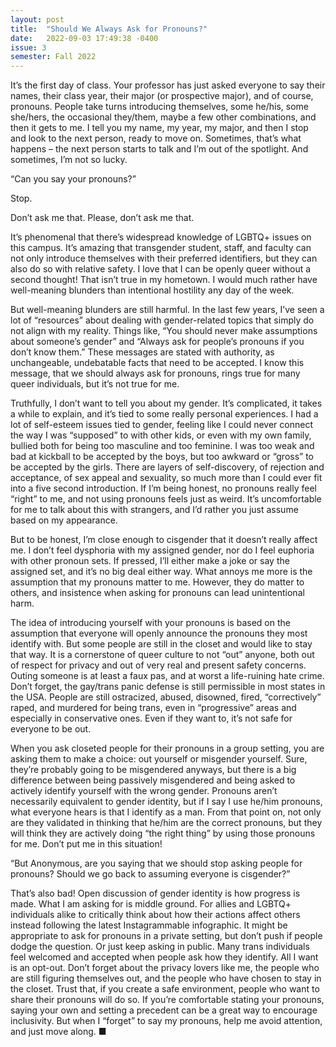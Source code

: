 ```yaml
---
layout: post
title:  "Should We Always Ask for Pronouns?"
date:   2022-09-03 17:49:38 -0400
issue: 3
semester: Fall 2022
---
```


It’s the first day of class. Your professor has just asked everyone to say their names, their class year, their major (or prospective major), and of course, pronouns. People take turns introducing themselves, some he/his, some she/hers, the occasional they/them, maybe a few other combinations, and then it gets to me. I tell you my name, my year, my major, and then I stop and look to the next person, ready to move on. Sometimes, that’s what happens – the next person starts to talk and I’m out of the spotlight. And sometimes, I’m not so lucky.

“Can you say your pronouns?”

Stop.

Don’t ask me that. Please, don’t ask me that. 

It’s phenomenal that there’s widespread knowledge of LGBTQ+ issues on this campus. It’s amazing that transgender student, staff, and faculty can not only introduce themselves with their preferred identifiers, but they can also do so with relative safety. I love that I can be openly queer without a second thought! That isn’t true in my hometown. I would much rather have well-meaning blunders than intentional hostility any day of the week. 

But well-meaning blunders are still harmful. In the last few years, I’ve seen a lot of “resources” about dealing with gender-related topics that simply do not align with my reality. Things like, “You should never make assumptions about someone’s gender” and “Always ask for people’s pronouns if you don’t know them.” These messages are stated with authority, as unchangeable, undebatable facts that need to be accepted. I know this message, that we should always ask for pronouns, rings true for many queer individuals, but it’s not true for me. 

Truthfully, I don’t want to tell you about my gender. It’s complicated, it takes a while to explain, and it’s tied to some really personal experiences. I had a lot of self-esteem issues tied to gender, feeling like I could never connect the way I was “supposed” to with other kids, or even with my own family, bullied both for being too masculine and too feminine. I was too weak and bad at kickball to be accepted by the boys, but too awkward or “gross” to be accepted by the girls. There are layers of self-discovery, of rejection and acceptance, of sex appeal and sexuality, so much more than I could ever fit into a five second introduction. If I’m being honest, no pronouns really feel “right” to me, and not using pronouns feels just as weird. It’s uncomfortable for me to talk about this with strangers, and I’d rather you just assume based on my appearance.

But to be honest, I’m close enough to cisgender that it doesn’t really affect me. I don’t feel dysphoria with my assigned gender, nor do I feel euphoria with other pronoun sets. If pressed, I’ll either make a joke or say the assigned set, and it’s no big deal either way. What annoys me more is the assumption that my pronouns matter to me. However, they do matter to others, and insistence when asking for pronouns can lead unintentional harm.

The idea of introducing yourself with your pronouns is based on the assumption that everyone will openly announce the pronouns they most identify with. But some people are still in the closet and would like to stay that way. It is a cornerstone of queer culture to not “out” anyone, both out of respect for privacy and out of very real and present safety concerns. Outing someone is at least a faux pas, and at worst a life-ruining hate crime. Don’t forget, the gay/trans panic defense is still permissible in most states in the USA. People are still ostracized, abused, disowned, fired, “correctively” raped, and murdered for being trans, even in “progressive” areas and especially in conservative ones. Even if they want to, it’s not safe for everyone to be out.

When you ask closeted people for their pronouns in a group setting, you are asking them to make a choice: out yourself or misgender yourself. Sure, they’re probably going to be misgendered anyways, but there is a big difference between being passively misgendered and being asked to actively identify yourself with the wrong gender. Pronouns aren’t necessarily equivalent to gender identity, but if I say I use he/him pronouns, what everyone hears is that I identify as a man. From that point on, not only are they validated in thinking that he/him are the correct pronouns, but they will think they are actively doing “the right thing” by using those pronouns for me. Don’t put me in this situation!

“But Anonymous, are you saying that we should stop asking people for pronouns? Should we go back to assuming everyone is cisgender?”

That’s also bad! Open discussion of gender identity is how progress is made. What I am asking for is middle ground. For allies and LGBTQ+ individuals alike to critically think about how their actions affect others instead following the latest Instagrammable infographic. It might be appropriate to ask for pronouns in a private setting, but don’t push if people dodge the question. Or just keep asking in public. Many trans individuals feel welcomed and accepted when people ask how they identify. All I want is an opt-out. Don’t forget about the privacy lovers like me, the people who are still figuring themselves out, and the people who have chosen to stay in the closet. Trust that, if you create a safe environment, people who want to share their pronouns will do so. If you’re comfortable stating your pronouns, saying your own and setting a precedent can be a great way to encourage inclusivity. But when I “forget” to say my pronouns, help me avoid attention, and just move along. ■
